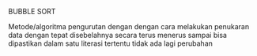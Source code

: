BUBBLE SORT

Metode/algoritma pengurutan dengan dengan cara melakukan penukaran data dengan tepat disebelahnya secara terus menerus sampai bisa dipastikan 
dalam satu literasi tertentu tidak ada lagi perubahan

